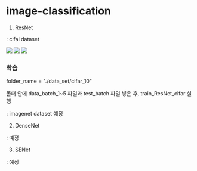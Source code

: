 # image-classification

1. ResNet 
 
 : cifal dataset
<div>
<img src='https://user-images.githubusercontent.com/19706193/56037838-490d4100-5d6b-11e9-84cd-181858ae35cf.JPG'></img>
<img src='https://user-images.githubusercontent.com/19706193/56037897-70fca480-5d6b-11e9-8615-abc0ad9faab9.JPG'></img>
<img src='https://user-images.githubusercontent.com/19706193/56037942-92f62700-5d6b-11e9-906d-05b1b42762fd.JPG'></img>
</div>
 
<h3>학습</h3>
 
folder_name = "./data_set/cifar_10"
 
폴더 안에 data_batch_1~5 파일과 test_batch 파일 넣은 후, train_ResNet_cifar 실행
 
 

 : imagenet dataset 예정
 
 
2. DenseNet

 : 예정


3. SENet

: 예정
